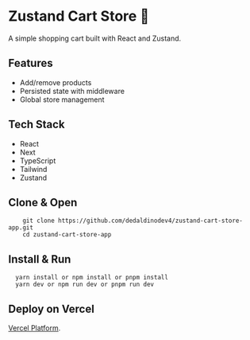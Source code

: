 # Zustand Cart Store 🛒
A simple shopping cart built with React and Zustand.

## Features
- Add/remove products
- Persisted state with middleware
- Global store management

## Tech Stack
* React
* Next
* TypeScript
* Tailwind
* Zustand


## Clone & Open

```
    git clone https://github.com/dedaldinodev4/zustand-cart-store-app.git
    cd zustand-cart-store-app
```

## Install & Run

```
  yarn install or npm install or pnpm install
  yarn dev or npm run dev or pnpm run dev
```


## Deploy on Vercel

[Vercel Platform](https://zustand-cart-store-app.vercel.app).


